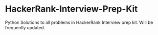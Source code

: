 # HackerRank-Interview-Prep-Kit
Python Solutions to all problems in HackerRank Interview prep kit. Will be frequently updated.
